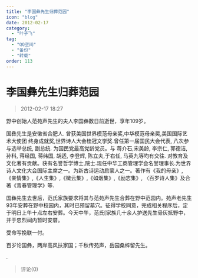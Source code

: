 ```yaml
---
title: "李国彝先生归葬范园"
icon: "blog"
date: 2012-02-17
category:
  - "叶子飞"
tag:
  - "QQ空间"
  - "备份"
  - "转载"
order: 113
---
```

# 李国彝先生归葬范园
> 2012-02-17 18:27


野中创始人范苑声先生的夫人李国彝数日前逝世，享年109岁。

国彝先生是安徽省合肥人. 曾获美国世界模范母亲奖,中华模范母亲奨,美国国际艺术大使团 终身成就奖,世界诗人大会桂冠文学奖.曾任第一届国民大会代表, 八次参与选举总统, 副总统. 为国民党最高党龄党员。与 蒋介石,宋美龄, 李宗仁, 郭德洁, 孙科, 蒋经国, 蒋纬国, 胡适, 李登辉, 陈立夫,于右任, 马英九等均有交往. 对教育及文化著有贡献。获有名誉哲学博士,院士.现任中华工商管理学会名誉理事长.为世界诗人文化大会国际主席之一。为新古诗运动启蒙人之一。著作有《我的母亲》,《亲情集》,《人生集》,《微云集》,《如烟集》,《励志集》, 〈百岁诗人集》及合著《青春管理学》等.

国彝先生去世后，范氏家族要求将其与范苑声先生合葬在野中范园内。苑声老先生93年安葬在野中校园内，其时已预留墓穴。征得学校同意，完成相关程序后，定于明日上午十点左右安葬。今天中午，范氏\[家族几十余人护送先生骨灰抵野中，并于忠烈祠内暂时安厝。

受命写挽联一付。

百岁论国彝，两岸高风扶家国；千秋传苑声，岳园桑梓留先生。

.
> 评论(0)

